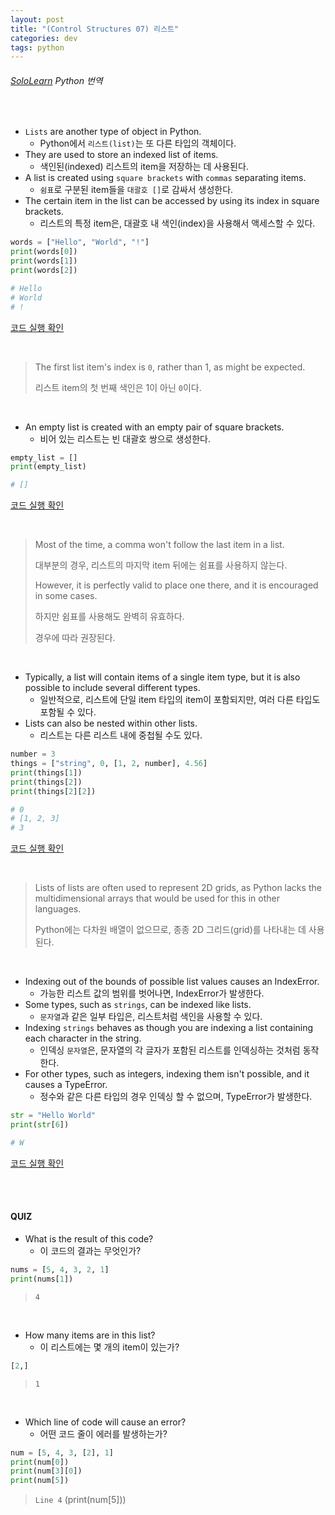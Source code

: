 ```yaml
---
layout: post
title: "(Control Structures 07) 리스트"
categories: dev
tags: python
---
```


###### [SoloLearn](https://www.sololearn.com) Python 번역

<br>

- `Lists` are another type of object in Python.
  - Python에서 `리스트(list)`는 또 다른 타입의 객체이다.
- They are used to store an indexed list of items.
  - 색인된(indexed) 리스트의 item을 저장하는 데 사용된다.
- A list is created using `square brackets` with `commas` separating items.
  - `쉼표`로 구분된 item들을 `대괄호 []`로 감싸서 생성한다.
- The certain item in the list can be accessed by using its index in square brackets.
  - 리스트의 특정 item은, 대괄호 내 색인(index)을 사용해서 액세스할 수 있다.

```python
words = ["Hello", "World", "!"]
print(words[0])
print(words[1])
print(words[2])

# Hello
# World
# !
```

[코드 실행 확인](https://code.sololearn.com/311/#py)

<br>

> The first list item's index is `0`, rather than 1, as might be expected.
>
> 리스트 item의 첫 번째 색인은 1이 아닌 `0`이다.

<br>

- An empty list is created with an empty pair of square brackets.
  - 비어 있는 리스트는 빈 대괄호 쌍으로 생성한다.

```python
empty_list = []
print(empty_list)

# []
```

[코드 실행 확인](https://code.sololearn.com/312/#py)

<br>

> Most of the time, a comma won't follow the last item in a list.
>
> 대부분의 경우, 리스트의 마지막 item 뒤에는 쉼표를 사용하지 않는다.
>
> However, it is perfectly valid to place one there, and it is encouraged in some cases.
>
> 하지만 쉼표를 사용해도 완벽히 유효하다.
>
> 경우에 따라 권장된다.

<br>

- Typically, a list will contain items of a single item type, but it is also possible to include several different types.
  - 일반적으로, 리스트에 단일 item 타입의 item이 포함되지만, 여러 다른 타입도 포함될 수 있다.
- Lists can also be nested within other lists.
  - 리스트는 다른 리스트 내에 중첩될 수도 있다.

```python
number = 3
things = ["string", 0, [1, 2, number], 4.56]
print(things[1])
print(things[2])
print(things[2][2])

# 0
# [1, 2, 3]
# 3
```

[코드 실행 확인](https://code.sololearn.com/313/#py)

<br>

> Lists of lists are often used to represent 2D grids, as Python lacks the multidimensional arrays that would be used for this in other languages.
>
> Python에는 다차원 배열이 없으므로, 종종 2D 그리드(grid)를 나타내는 데 사용된다.

<br>

- Indexing out of the bounds of possible list values causes an IndexError.
  - 가능한 리스트 값의 범위를 벗어나면, IndexError가 발생한다.
- Some types, such as `strings`, can be indexed like lists.
  - `문자열`과 같은 일부 타입은, 리스트처럼 색인을 사용할 수 있다.
- Indexing `strings` behaves as though you are indexing a list containing each character in the string.
  - 인덱싱 `문자열`은, 문자열의 각 글자가 포함된 리스트를 인덱싱하는 것처럼 동작한다.
- For other types, such as integers, indexing them isn't possible, and it causes a TypeError.
  - 정수와 같은 다른 타입의 경우 인덱싱 할 수 없으며, TypeError가 발생한다.

```python
str = "Hello World"
print(str[6])

# W
```

[코드 실행 확인](https://code.sololearn.com/314/#py)

<br>

<br>

#### QUIZ

- What is the result of this code?
  - 이 코드의 결과는 무엇인가?

```python
nums = [5, 4, 3, 2, 1]
print(nums[1])
```

> `4`

<br>

- How many items are in this list?
  - 이 리스트에는 몇 개의 item이 있는가?

```python
[2,]
```

> `1`

<br>

- Which line of code will cause an error?
  - 어떤 코드 줄이 에러를 발생하는가?

```python
num = [5, 4, 3, [2], 1]
print(num[0])
print(num[3][0])
print(num[5])
```

> `Line 4` (print(num\[5\]))

<br>

<br>